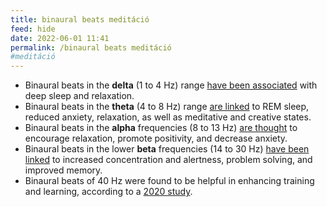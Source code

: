 ```yaml
---
title: binaural beats meditáció
feed: hide
date: 2022-06-01 11:41
permalink: /binaural beats meditáció
#meditáció
---
```


-   Binaural beats in the **delta** (1 to 4 Hz) range [have been associated](https://associationofanaesthetists-publications.onlinelibrary.wiley.com/doi/full/10.1111/j.1365-2044.2005.04287.x) with deep sleep and relaxation.
-   Binaural beats in the **theta** (4 to 8 Hz) range [are linked](https://associationofanaesthetists-publications.onlinelibrary.wiley.com/doi/full/10.1111/j.1365-2044.2005.04287.x) to REM sleep, reduced anxiety, relaxation, as well as meditative and creative states.
-   Binaural beats in the **alpha** frequencies (8 to 13 Hz) [are thought](https://associationofanaesthetists-publications.onlinelibrary.wiley.com/doi/full/10.1111/j.1365-2044.2005.04287.x) to encourage relaxation, promote positivity, and decrease anxiety.
-   Binaural beats in the lower **beta** frequencies (14 to 30 Hz) [have been linked](https://associationofanaesthetists-publications.onlinelibrary.wiley.com/doi/full/10.1111/j.1365-2044.2005.04287.x) to increased concentration and alertness, problem solving, and improved memory.
-   Binaural beats of 40 Hz were found to be helpful in enhancing training and learning, according to a [2020 study](https://www.nature.com/articles/s41598-020-63980-y).
